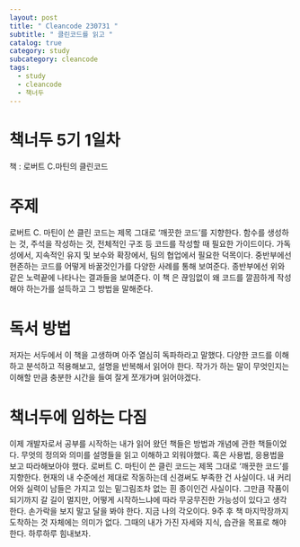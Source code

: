 ```yaml
---
layout: post
title: " Cleancode 230731 "
subtitle: " 클린코드를 읽고 "
catalog: true
category: study
subcategory: cleancode
tags:
  - study
  - cleancode
  - 책너두
---
```


# 책너두 5기 1일차

책 : 로버트 C.마틴의 클린코드

# 주제

로버트 C. 마틴이 쓴 클린 코드는 제목 그대로 ‘깨끗한 코드’를 지향한다. 함수를 생성하는 것, 주석을 작성하는 것, 전체적인 구조 등 코드를 작성할 때 필요한 가이드이다. 가독성에서, 지속적인 유지 및 보수와 확장에서, 팀의 협업에서 필요한 덕목이다. 중반부에선 현존하는 코드를 어떻게 바꿀것인가를 다양한 사례를 통해 보여준다. 종반부에선 위와 같은 노력끝에 나타나는 결과들을 보여준다. 이 책 은 끊임없이 왜 코드를 깔끔하게 작성해야 하는가를 설득하고 그 방법을 말해준다.

# 독서 방법

저자는 서두에서 이 책을 고생하며 아주 열심히 독파하라고 말했다. 다양한 코드를 이해하고 분석하고 적용해보고, 설명을 반복해서 읽어야 한다. 작가가 하는 말이 무엇인지는 이해할 만큼 충분한 시간을 들여 잘게 쪼개가며 읽어야겠다.

# 책너두에 임하는 다짐

이제 개발자로서 공부를 시작하는 내가 읽어 왔던 책들은 방법과 개념에 관한 책들이었다. 무엇의 정의와 의미를 설명들을 읽고 이해하고 외워야했다. 혹은 사용법, 응용법을 보고 따라해보아야 했다. 로버트 C. 마틴이 쓴 클린 코드는 제목 그대로 ‘깨끗한 코드’를 지향한다. 현재의 내 수준에선 제대로 작동하는데 신경써도 부족한 건 사실이다. 내 커리어와 실력이 남들은 가지고 있는 밑그림조차 없는 흰 종이인건 사실이다. 그만큼 작품이 되기까지 갈 길이 멀지만, 어떻게 시작하느냐에 따라 무궁무진한 가능성이 있다고 생각한다. 손가락을 보지 말고 달을 봐야 한다. 지금 나의 각오이다. 9주 후 책 마지막장까지 도착하는 것 자체에는 의미가 없다. 그때의 내가 가진 자세와 지식, 습관을 목표로 해야한다. 하루하루 힘내보자.
